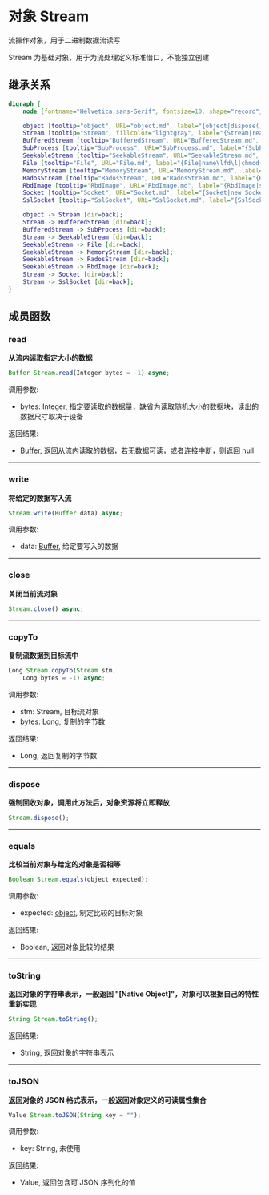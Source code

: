 # 对象 Stream
流操作对象，用于二进制数据流读写

Stream 为基础对象，用于为流处理定义标准借口，不能独立创建

## 继承关系
```dot
digraph {
    node [fontname="Helvetica,sans-Serif", fontsize=10, shape="record", style="filled", fillcolor="white"];

    object [tooltip="object", URL="object.md", label="{object|dispose()\lequals()\ltoString()\ltoJSON()\l}"];
    Stream [tooltip="Stream", fillcolor="lightgray", label="{Stream|read()\lwrite()\lclose()\lcopyTo()\l}"];
    BufferedStream [tooltip="BufferedStream", URL="BufferedStream.md", label="{BufferedStream|new BufferedStream()\l|stream\lcharset\lEOL\l|readText()\lreadLine()\lreadLines()\lreadUntil()\lwriteText()\lwriteLine()\l}"];
    SubProcess [tooltip="SubProcess", URL="SubProcess.md", label="{SubProcess|pid\lstdin\lstdout\l|kill()\lwait()\lfindWindow()\l}"];
    SeekableStream [tooltip="SeekableStream", URL="SeekableStream.md", label="{SeekableStream|seek()\ltell()\lrewind()\lsize()\lreadAll()\ltruncate()\leof()\lflush()\lstat()\l}"];
    File [tooltip="File", URL="File.md", label="{File|name\lfd\l|chmod()\l}"];
    MemoryStream [tooltip="MemoryStream", URL="MemoryStream.md", label="{MemoryStream|new MemoryStream()\l|setTime()\lclone()\lclear()\l}"];
    RadosStream [tooltip="RadosStream", URL="RadosStream.md", label="{RadosStream|key\l|radosStat()\lwriteFull()\lappend()\l}"];
    RbdImage [tooltip="RbdImage", URL="RbdImage.md", label="{RbdImage|stripe_unit\lstripe_count\lfeatures\lcreate_timestamp\lblock_name_prefix\l|resize()\lcreateSnap()\lremoveSnap()\lrollbackSnap()\llistSnaps()\lprotectSnap()\lunprotectSnap()\lsetSnap()\lisSnapProtected()\l}"];
    Socket [tooltip="Socket", URL="Socket.md", label="{Socket|new Socket()\l|family\ltype\lremoteAddress\lremotePort\llocalAddress\llocalPort\ltimeout\l|connect()\lbind()\llisten()\laccept()\lrecv()\lrecvfrom()\lsend()\lsendto()\l}"];
    SslSocket [tooltip="SslSocket", URL="SslSocket.md", label="{SslSocket|new SslSocket()\l|verification\lca\lpeerCert\lstream\l|connect()\laccept()\l}"];

    object -> Stream [dir=back];
    Stream -> BufferedStream [dir=back];
    BufferedStream -> SubProcess [dir=back];
    Stream -> SeekableStream [dir=back];
    SeekableStream -> File [dir=back];
    SeekableStream -> MemoryStream [dir=back];
    SeekableStream -> RadosStream [dir=back];
    SeekableStream -> RbdImage [dir=back];
    Stream -> Socket [dir=back];
    Stream -> SslSocket [dir=back];
}
```

## 成员函数
        
### read
**从流内读取指定大小的数据**

```JavaScript
Buffer Stream.read(Integer bytes = -1) async;
```

调用参数:
* bytes: Integer, 指定要读取的数据量，缺省为读取随机大小的数据块，读出的数据尺寸取决于设备

返回结果:
* [Buffer](Buffer.md), 返回从流内读取的数据，若无数据可读，或者连接中断，则返回 null

--------------------------
### write
**将给定的数据写入流**

```JavaScript
Stream.write(Buffer data) async;
```

调用参数:
* data: [Buffer](Buffer.md), 给定要写入的数据

--------------------------
### close
**关闭当前流对象**

```JavaScript
Stream.close() async;
```

--------------------------
### copyTo
**复制流数据到目标流中**

```JavaScript
Long Stream.copyTo(Stream stm,
    Long bytes = -1) async;
```

调用参数:
* stm: Stream, 目标流对象
* bytes: Long, 复制的字节数

返回结果:
* Long, 返回复制的字节数

--------------------------
### dispose
**强制回收对象，调用此方法后，对象资源将立即释放**

```JavaScript
Stream.dispose();
```

--------------------------
### equals
**比较当前对象与给定的对象是否相等**

```JavaScript
Boolean Stream.equals(object expected);
```

调用参数:
* expected: [object](object.md), 制定比较的目标对象

返回结果:
* Boolean, 返回对象比较的结果

--------------------------
### toString
**返回对象的字符串表示，一般返回 "[Native Object]"，对象可以根据自己的特性重新实现**

```JavaScript
String Stream.toString();
```

返回结果:
* String, 返回对象的字符串表示

--------------------------
### toJSON
**返回对象的 JSON 格式表示，一般返回对象定义的可读属性集合**

```JavaScript
Value Stream.toJSON(String key = "");
```

调用参数:
* key: String, 未使用

返回结果:
* Value, 返回包含可 JSON 序列化的值

